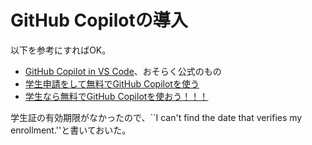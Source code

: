 # GitHub Copilotの導入

以下を参考にすればOK。

- [GitHub Copilot in VS Code](https://code.visualstudio.com/docs/copilot/overview)、おそらく公式のもの
- [学生申請をして無料でGitHub Copilotを使う](https://qiita.com/SNQ-2001/items/796dc5e794ac3f57a945)
- [学生なら無料でGitHub Copilotを使おう！！！](https://zenn.dev/iput_app/articles/77809fa7dd59be)

学生証の有効期限がなかったので、``I can't find the date that verifies my enrollment.''と書いておいた。
